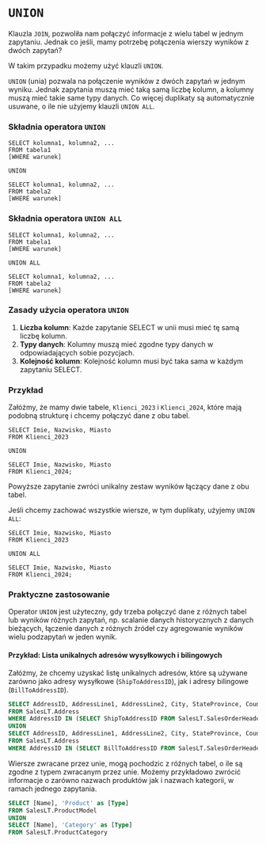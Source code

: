 # `UNION`

Klauzla `JOIN`, pozwoliła nam połączyć informacje z wielu tabel w jednym zapytaniu. Jednak co jeśli, mamy potrzebę połączenia wierszy wyników z dwóch zapytań? 

W takim przypadku możemy użyć klauzli `UNION`.

`UNION` (unia) pozwala na połączenie wyników z dwóch zapytań w jednym wyniku. Jednak zapytania muszą mieć taką samą liczbę kolumn, a kolumny muszą mieć takie same typy danych. Co więcej duplikaty są automatycznie usuwane, o ile nie użyjemy klauzli `UNION ALL`.

### Składnia operatora `UNION`

```
SELECT kolumna1, kolumna2, ...
FROM tabela1
[WHERE warunek]

UNION

SELECT kolumna1, kolumna2, ...
FROM tabela2
[WHERE warunek]

```

### Składnia operatora `UNION ALL`

```
SELECT kolumna1, kolumna2, ...
FROM tabela1
[WHERE warunek]

UNION ALL

SELECT kolumna1, kolumna2, ...
FROM tabela2
[WHERE warunek]

```

### Zasady użycia operatora `UNION`

1. **Liczba kolumn**: Każde zapytanie SELECT w unii musi mieć tę samą liczbę kolumn.
2. **Typy danych**: Kolumny muszą mieć zgodne typy danych w odpowiadających sobie pozycjach.
3. **Kolejność kolumn**: Kolejność kolumn musi być taka sama w każdym zapytaniu SELECT.

### Przykład

Załóżmy, że mamy dwie tabele, `Klienci_2023` i `Klienci_2024`, które mają podobną strukturę i chcemy połączyć dane z obu tabel.

```
SELECT Imie, Nazwisko, Miasto
FROM Klienci_2023

UNION

SELECT Imie, Nazwisko, Miasto
FROM Klienci_2024;

```

Powyższe zapytanie zwróci unikalny zestaw wyników łączący dane z obu tabel.

Jeśli chcemy zachować wszystkie wiersze, w tym duplikaty, użyjemy `UNION ALL`:

```
SELECT Imie, Nazwisko, Miasto
FROM Klienci_2023

UNION ALL

SELECT Imie, Nazwisko, Miasto
FROM Klienci_2024;

```

### Praktyczne zastosowanie

Operator `UNION` jest użyteczny, gdy trzeba połączyć dane z różnych tabel lub wyników różnych zapytań, np. scalanie danych historycznych z danych bieżących, łączenie danych z różnych źródeł czy agregowanie wyników wielu podzapytań w jeden wynik.

#### Przykład: Lista unikalnych adresów wysyłkowych i bilingowych

Załóżmy, że chcemy uzyskać listę unikalnych adresów, które są używane zarówno jako adresy wysyłkowe (`ShipToAddressID`), jak i adresy bilingowe (`BillToAddressID`).


```sql
SELECT AddressID, AddressLine1, AddressLine2, City, StateProvince, CountryRegion, PostalCode
FROM SalesLT.Address
WHERE AddressID IN (SELECT ShipToAddressID FROM SalesLT.SalesOrderHeader)
UNION
SELECT AddressID, AddressLine1, AddressLine2, City, StateProvince, CountryRegion, PostalCode
FROM SalesLT.Address
WHERE AddressID IN (SELECT BillToAddressID FROM SalesLT.SalesOrderHeader);
```

Wiersze zwracane przez unie, mogą pochodzic z róźnych tabel, o ile są zgodne z typem zwracanym przez unie. Możemy przykładowo zwrócić informacje o zarówno nazwach produktów jak i nazwach kategorii, w ramach jednego zapytania.


```sql
SELECT [Name], 'Product' as [Type]
FROM SalesLT.ProductModel
UNION
SELECT [Name], 'Category' as [Type]
FROM SalesLT.ProductCategory
```
